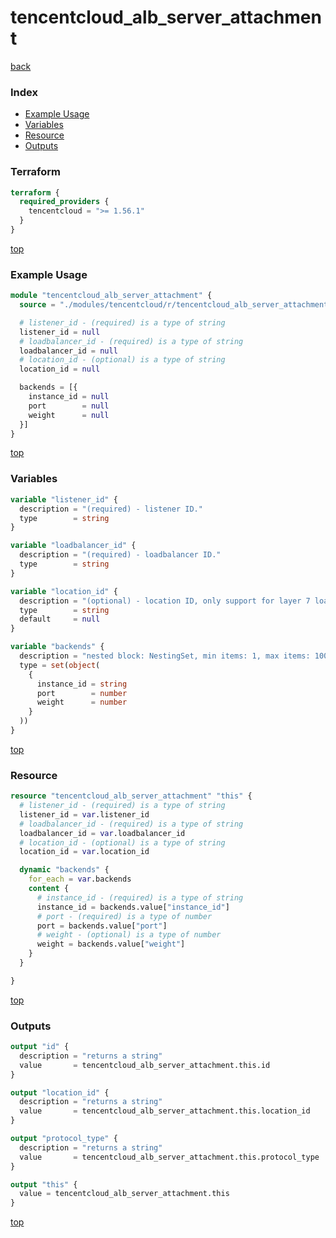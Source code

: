 # tencentcloud_alb_server_attachment

[back](../tencentcloud.md)

### Index

- [Example Usage](#example-usage)
- [Variables](#variables)
- [Resource](#resource)
- [Outputs](#outputs)

### Terraform

```terraform
terraform {
  required_providers {
    tencentcloud = ">= 1.56.1"
  }
}
```

[top](#index)

### Example Usage

```terraform
module "tencentcloud_alb_server_attachment" {
  source = "./modules/tencentcloud/r/tencentcloud_alb_server_attachment"

  # listener_id - (required) is a type of string
  listener_id = null
  # loadbalancer_id - (required) is a type of string
  loadbalancer_id = null
  # location_id - (optional) is a type of string
  location_id = null

  backends = [{
    instance_id = null
    port        = null
    weight      = null
  }]
}
```

[top](#index)

### Variables

```terraform
variable "listener_id" {
  description = "(required) - listener ID."
  type        = string
}

variable "loadbalancer_id" {
  description = "(required) - loadbalancer ID."
  type        = string
}

variable "location_id" {
  description = "(optional) - location ID, only support for layer 7 loadbalancer."
  type        = string
  default     = null
}

variable "backends" {
  description = "nested block: NestingSet, min items: 1, max items: 100"
  type = set(object(
    {
      instance_id = string
      port        = number
      weight      = number
    }
  ))
}
```

[top](#index)

### Resource

```terraform
resource "tencentcloud_alb_server_attachment" "this" {
  # listener_id - (required) is a type of string
  listener_id = var.listener_id
  # loadbalancer_id - (required) is a type of string
  loadbalancer_id = var.loadbalancer_id
  # location_id - (optional) is a type of string
  location_id = var.location_id

  dynamic "backends" {
    for_each = var.backends
    content {
      # instance_id - (required) is a type of string
      instance_id = backends.value["instance_id"]
      # port - (required) is a type of number
      port = backends.value["port"]
      # weight - (optional) is a type of number
      weight = backends.value["weight"]
    }
  }

}
```

[top](#index)

### Outputs

```terraform
output "id" {
  description = "returns a string"
  value       = tencentcloud_alb_server_attachment.this.id
}

output "location_id" {
  description = "returns a string"
  value       = tencentcloud_alb_server_attachment.this.location_id
}

output "protocol_type" {
  description = "returns a string"
  value       = tencentcloud_alb_server_attachment.this.protocol_type
}

output "this" {
  value = tencentcloud_alb_server_attachment.this
}
```

[top](#index)